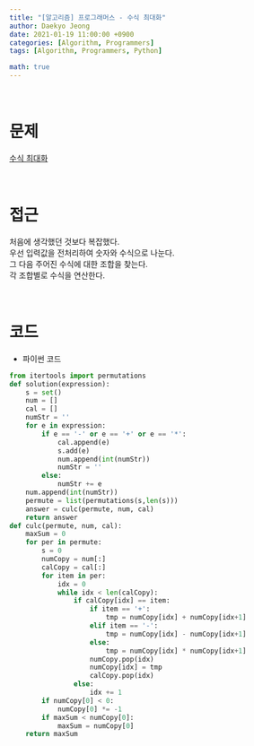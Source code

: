 ```yaml
---
title: "[알고리즘] 프로그래머스 - 수식 최대화"
author: Daekyo Jeong
date: 2021-01-19 11:00:00 +0900
categories: [Algorithm, Programmers]
tags: [Algorithm, Programmers, Python]

math: true
---
```


<br/>

# **문제**


[수식 최대화](https://programmers.co.kr/learn/courses/30/lessons/67257)

<br/>

# **접근**  

처음에 생각했던 것보다 복잡했다.  
우선 입력값을 전처리하여 숫자와 수식으로 나눈다.  
그 다음 주어진 수식에 대한 조합을 찾는다.  
각 조합별로 수식을 연산한다.  


<br/>

# **코드**


- 파이썬 코드   

```py
from itertools import permutations
def solution(expression):
    s = set()
    num = []
    cal = []
    numStr = ''
    for e in expression:
        if e == '-' or e == '+' or e == '*':
            cal.append(e)
            s.add(e)
            num.append(int(numStr))
            numStr = ''
        else:
            numStr += e
    num.append(int(numStr))
    permute = list(permutations(s,len(s)))
    answer = culc(permute, num, cal)
    return answer
def culc(permute, num, cal):
    maxSum = 0
    for per in permute:
        s = 0
        numCopy = num[:]
        calCopy = cal[:]
        for item in per:
            idx = 0
            while idx < len(calCopy):
                if calCopy[idx] == item:
                    if item == '+':
                        tmp = numCopy[idx] + numCopy[idx+1]
                    elif item == '-':
                        tmp = numCopy[idx] - numCopy[idx+1]
                    else:
                        tmp = numCopy[idx] * numCopy[idx+1]
                    numCopy.pop(idx)
                    numCopy[idx] = tmp
                    calCopy.pop(idx)
                else:
                    idx += 1
        if numCopy[0] < 0:
            numCopy[0] *= -1
        if maxSum < numCopy[0]:
            maxSum = numCopy[0]
    return maxSum
```


<br/>
